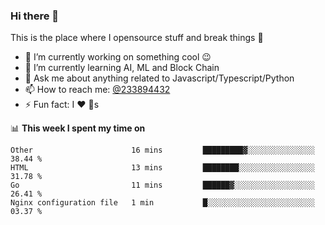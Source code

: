 ### Hi there 👋

<!--
**a233894432/a233894432** is a ✨ _special_ ✨ repository because its `README.md` (this file) appears on your GitHub profile.

Here are some ideas to get you started:

- 🔭 I’m currently working on ...
- 🌱 I’m currently learning ...
- 👯 I’m looking to collaborate on ...
- 🤔 I’m looking for help with ...
- 💬 Ask me about ...
- 📫 How to reach me: ...
- 😄 Pronouns: ...
- ⚡ Fun fact: ...
-->
 
 
This is the place where I opensource stuff and break things :rofl:

- 🔭 I’m currently working on something cool :wink:
- 🌱 I’m currently learning AI, ML and Block Chain
- 💬 Ask me about anything related to Javascript/Typescript/Python
- 📫 How to reach me: [@233894432](https://twitter.com/233894432)
- ⚡ Fun fact: I :heart: :dog:s

📊 **This week I spent my time on**
<!--START_SECTION:waka-->
```text
Other                      16 mins         █████████▓░░░░░░░░░░░░░░░   38.44 % 
HTML                       13 mins         ████████░░░░░░░░░░░░░░░░░   31.78 % 
Go                         11 mins         ██████▓░░░░░░░░░░░░░░░░░░   26.41 % 
Nginx configuration file   1 min           █░░░░░░░░░░░░░░░░░░░░░░░░   03.37 % 
```
<!--END_SECTION:waka-->
